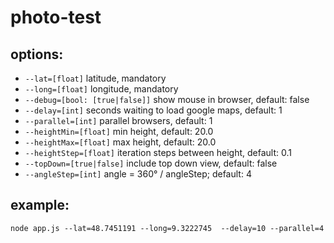 # photo-test
## options:

* `--lat=[float]` latitude, mandatory
* `--long=[float]` longitude, mandatory
* `--debug=[bool: [true|false]]` show mouse in browser, default: false
* `--delay=[int]` seconds waiting to load google maps, default: 1
* `--parallel=[int]` parallel browsers, default: 1 
* `--heightMin=[float]` min height, default: 20.0
* `--heightMax=[float]` max height, default: 20.0
* `--heightStep=[float]` iteration steps between height, default: 0.1
* `--topDown=[true|false]` include top down view, default: false
* `--angleStep=[int]` angle = 360° / angleStep; default: 4


## example: 
`node app.js --lat=48.7451191 --long=9.3222745  --delay=10 --parallel=4`